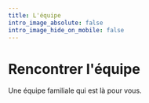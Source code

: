 ```yaml
---
title: L'équipe
intro_image_absolute: false
intro_image_hide_on_mobile: false
---
```

# Rencontrer l'équipe

Une équipe familiale qui est là pour vous.

